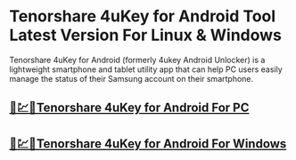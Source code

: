 # Tenorshare 4uKey for Android Tool Latest Version For Linux & Windows




Tenorshare 4uKey for Android (formerly 4ukey Android Unlocker) is a lightweight smartphone and tablet utility app that can help PC users easily manage the status of their Samsung account on their smartphone. 





## [🚀💹🎉Tenorshare 4uKey for Android For PC](https://tinyurl.com/5n8xttf6)

## [🚀💹🎉Tenorshare 4uKey for Android For Windows            ](https://tinyurl.com/5n8xttf6)
